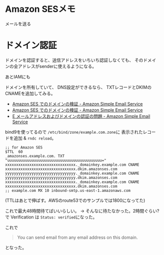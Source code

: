 # Amazon SESメモ

メールを送る

# ドメイン認証

ドメインを認証すると、送信アドレスをいちいち認証しなくても、
そのドメインの全アドレスがsenderに使えるようになる。

あとIAMにも

ドメインを所有していて、
DNS設定ができるなら、
TXTレコードとDKIMのCNAMEを追加してみる。

- [Amazon SES でのドメインの検証 - Amazon Simple Email Service](https://docs.aws.amazon.com/ja_jp/ses/latest/DeveloperGuide/verify-domain-procedure.html)
- [Amazon SES でのドメインの検証 - Amazon Simple Email Service](https://docs.aws.amazon.com/ja_jp/ses/latest/DeveloperGuide/verify-domains.html)
- [E メールアドレスおよびドメインの認証の問題 - Amazon Simple Email Service](https://docs.aws.amazon.com/ja_jp/ses/latest/DeveloperGuide/troubleshoot-verification.html#troubleshoot-verification-domain)

bind9を使ってるので
`/etc/bind/zone/example.com.zone`に
表示されたレコードを追加 & `rndc reload`。

```
;; for Amazon SES
$TTL  60
_amazonses.example.com. TXT "uuuuuuuuuuuuuuuuuuuuuuuuuuuuuuuuuuuuuuuuuuu="
xxxxxxxxxxxxxxxxxxxxxxxxxxxxxxxx._domainkey.example.com CNAME xxxxxxxxxxxxxxxxxxxxxxxxxxxxxxxx.dkim.amazonses.com
yyyyyyyyyyyyyyyyyyyyyyyyyyyyyyyy._domainkey.example.com CNAME yyyyyyyyyyyyyyyyyyyyyyyyyyyyyyyy.dkim.amazonses.com
xxxxxxxxxxxxxxxxxxxxxxxxxxxxxxxx._domainkey.example.com CNAME xxxxxxxxxxxxxxxxxxxxxxxxxxxxxxxx.dkim.amazonses.com
;; example.com MX 10 inbound-smtp.us-east-1.amazonaws.com
```

(TTLはあとで伸ばす。AWSのroute53でのサンプルでは1800になってた)

これで最大48時間待てばいいらしい。
-> そんなに待たなかった。2時間ぐらい?で 
Verification は `Status: verified`になった。

これで

> You can send email from any email address on this domain.

となった。
